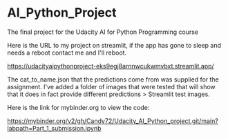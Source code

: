 # AI_Python_Project

The final project for the Udacity AI for Python Programming course

Here is the URL to my project on streamlit, if the app has gone to sleep and needs a reboot contact me and I'll reboot.

https://udacityaipythonproject-eks9egj8arnnwcukwmvbxt.streamlit.app/

The cat_to_name.json that the predictions come from was supplied for the assignment. I've added a folder of images that were tested that will show that it does in fact provide different predictions > Streamlit test images.

Here is the link for mybinder.org to view the code: 

https://mybinder.org/v2/gh/Candy72/Udacity_AI_Python_project.git/main?labpath=Part_1_submission.ipynb
